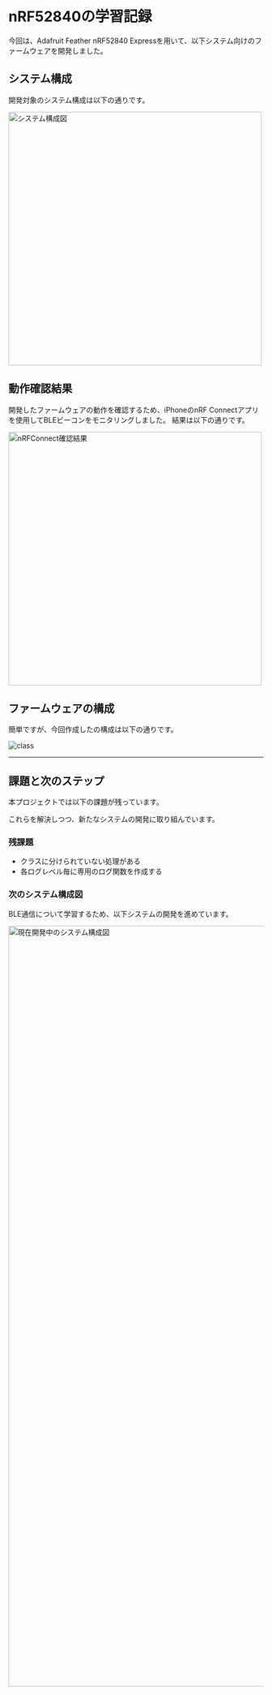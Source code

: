 # nRF52840の学習記録

今回は、Adafruit Feather nRF52840 Expressを用いて、以下システム向けのファームウェアを開発しました。

## システム構成

開発対象のシステム構成は以下の通りです。

<img width="500" alt="システム構成図" src="https://github.com/user-attachments/assets/ee6a5294-7980-420e-b2f5-a129eb41e955">


## 動作確認結果

開発したファームウェアの動作を確認するため、iPhoneのnRF Connectアプリを使用してBLEビーコンをモニタリングしました。
結果は以下の通りです。

<img width="500" alt="nRFConnect確認結果" src="https://github.com/user-attachments/assets/866afcd1-8e15-4e1a-bb45-0e8b8656fd9f">


## ファームウェアの構成

簡単ですが、今回作成したの構成は以下の通りです。

![class](https://github.com/user-attachments/assets/adeb010d-61a2-43ab-888f-4f18c40b7237)

----

## 課題と次のステップ

本プロジェクトでは以下の課題が残っています。

これらを解決しつつ、新たなシステムの開発に取り組んでいます。

### 残課題
- クラスに分けられていない処理がある
- 各ログレベル毎に専用のログ関数を作成する

### 次のシステム構成図

BLE通信について学習するため、以下システムの開発を進めています。

<img width="1500" alt="現在開発中のシステム構成図" src="https://github.com/user-attachments/assets/f367268d-d136-4638-81c4-012b516cb3bd">
